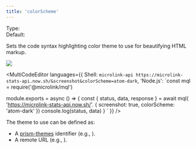 ```yaml
---
title: 'colorScheme'
---
```


Type: <Type children='<string>'/><br/>
Default: <Type children='atom-dark'/>

Sets the code syntax highlighting color theme to use for beautifying HTML markup.

![](https://i.imgur.com/5WIekwy.png)

<MultiCodeEditor languages={{
  Shell: `microlink-api https://microlink-stats-api.now.sh/&screenshot&colorScheme=atom-dark`,
  'Node.js': `const mql = require('@microlink/mql')
 
module.exports = async () => {
  const { status, data, response } = await mql(
    'https://microlink-stats-api.now.sh/'. {
      screenshot: true,
      colorScheme: 'atom-dark'
  })
  console.log(status, data)
}
  `
  }}
/>

The theme to use can be defined as:

- A [prism-themes](https://github.com/PrismJS/prism-themes/tree/master/themes) identifier (e.g., <Type children="'dracula'"/>).
- A remote URL (e.g., <Type children="'https://unpkg.com/prism-theme-night-owl'"/>).
